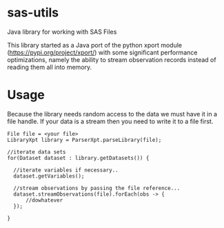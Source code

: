 # sas-utils

Java library for working with SAS Files

This library started as a Java port of the python xport module (https://pypi.org/project/xport/) with some significant performance optimizations, namely the ability to stream observation records instead of reading them all into memory.

# Usage

Because the library needs random access to the data we must have it in a file handle. If your data is a stream then you need to write it to a file first.

```
File file = <your file>
LibraryXpt library = ParserXpt.parseLibrary(file);

//iterate data sets
for(Dataset dataset : library.getDatasets()) {

  //iterate variables if necessary..
  dataset.getVariables();

  //stream observations by passing the file reference...
  dataset.streamObservations(file).forEach(obs -> {
      //dowhatever
  });

}

```
